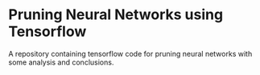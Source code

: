 # Pruning Neural Networks using Tensorflow
A repository containing tensorflow code for pruning neural networks with some analysis and conclusions.
